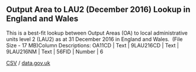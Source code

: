 ## Output Area to LAU2 (December 2016) Lookup in England and Wales

This is a best-fit lookup between Output Areas (OA) to local administrative units level 2 (LAU2) as at 31 December 2016 in England and Wales.  (File Size - 17 MB)Column Descriptions: OA11CD | Text | 9LAU216CD | Text | 9LAU216NM | Text | 56FID | Number | 6

[CSV](../csv/018.csv) / [data.gov.uk](https://data.gov.uk/dataset/eb963583-c702-40c0-a61e-3dd0afb798fa/output-area-to-lau2-december-2016-lookup-in-england-and-wales)

